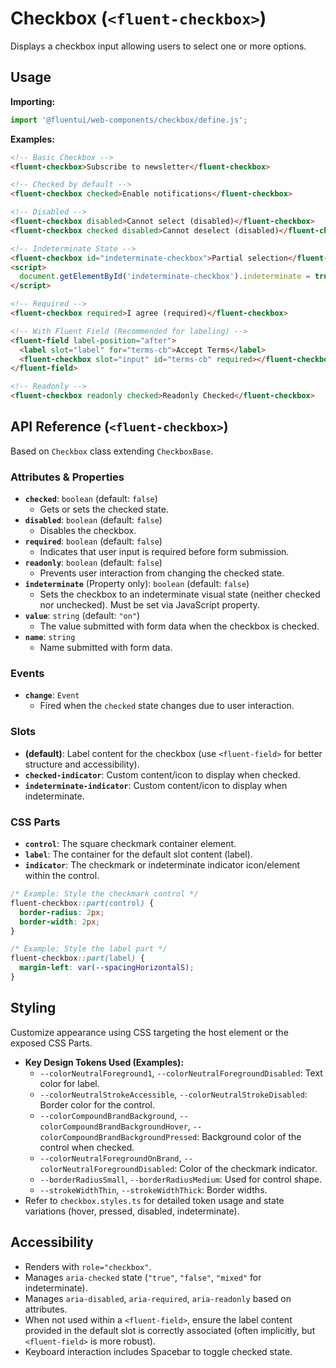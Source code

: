 # Checkbox (`<fluent-checkbox>`)

Displays a checkbox input allowing users to select one or more options.

## Usage

**Importing:**

```javascript
import '@fluentui/web-components/checkbox/define.js';
```

**Examples:**

```html
<!-- Basic Checkbox -->
<fluent-checkbox>Subscribe to newsletter</fluent-checkbox>

<!-- Checked by default -->
<fluent-checkbox checked>Enable notifications</fluent-checkbox>

<!-- Disabled -->
<fluent-checkbox disabled>Cannot select (disabled)</fluent-checkbox>
<fluent-checkbox checked disabled>Cannot deselect (disabled)</fluent-checkbox>

<!-- Indeterminate State -->
<fluent-checkbox id="indeterminate-checkbox">Partial selection</fluent-checkbox>
<script>
  document.getElementById('indeterminate-checkbox').indeterminate = true;
</script>

<!-- Required -->
<fluent-checkbox required>I agree (required)</fluent-checkbox>

<!-- With Fluent Field (Recommended for labeling) -->
<fluent-field label-position="after">
  <label slot="label" for="terms-cb">Accept Terms</label>
  <fluent-checkbox slot="input" id="terms-cb" required></fluent-checkbox>
</fluent-field>

<!-- Readonly -->
<fluent-checkbox readonly checked>Readonly Checked</fluent-checkbox>
```

## API Reference (`<fluent-checkbox>`)

Based on `Checkbox` class extending `CheckboxBase`.

### Attributes & Properties

*   **`checked`**: `boolean` (default: `false`)
    *   Gets or sets the checked state.
*   **`disabled`**: `boolean` (default: `false`)
    *   Disables the checkbox.
*   **`required`**: `boolean` (default: `false`)
    *   Indicates that user input is required before form submission.
*   **`readonly`**: `boolean` (default: `false`)
    *   Prevents user interaction from changing the checked state.
*   **`indeterminate`** (Property only): `boolean` (default: `false`)
    *   Sets the checkbox to an indeterminate visual state (neither checked nor unchecked). Must be set via JavaScript property.
*   **`value`**: `string` (default: `"on"`)
    *   The value submitted with form data when the checkbox is checked.
*   **`name`**: `string`
    *   Name submitted with form data.

### Events

*   **`change`**: `Event`
    *   Fired when the `checked` state changes due to user interaction.

### Slots

*   **(default)**: Label content for the checkbox (use `<fluent-field>` for better structure and accessibility).
*   **`checked-indicator`**: Custom content/icon to display when checked.
*   **`indeterminate-indicator`**: Custom content/icon to display when indeterminate.

### CSS Parts

*   **`control`**: The square checkmark container element.
*   **`label`**: The container for the default slot content (label).
*   **`indicator`**: The checkmark or indeterminate indicator icon/element within the control.

```css
/* Example: Style the checkmark control */
fluent-checkbox::part(control) {
  border-radius: 2px;
  border-width: 2px;
}

/* Example: Style the label part */
fluent-checkbox::part(label) {
  margin-left: var(--spacingHorizontalS);
}
```

## Styling

Customize appearance using CSS targeting the host element or the exposed CSS Parts.

*   **Key Design Tokens Used (Examples):**
    *   `--colorNeutralForeground1`, `--colorNeutralForegroundDisabled`: Text color for label.
    *   `--colorNeutralStrokeAccessible`, `--colorNeutralStrokeDisabled`: Border color for the control.
    *   `--colorCompoundBrandBackground`, `--colorCompoundBrandBackgroundHover`, `--colorCompoundBrandBackgroundPressed`: Background color of the control when checked.
    *   `--colorNeutralForegroundOnBrand`, `--colorNeutralForegroundDisabled`: Color of the checkmark indicator.
    *   `--borderRadiusSmall`, `--borderRadiusMedium`: Used for control shape.
    *   `--strokeWidthThin`, `--strokeWidthThick`: Border widths.
*   Refer to `checkbox.styles.ts` for detailed token usage and state variations (hover, pressed, disabled, indeterminate).

## Accessibility

*   Renders with `role="checkbox"`.
*   Manages `aria-checked` state (`"true"`, `"false"`, `"mixed"` for indeterminate).
*   Manages `aria-disabled`, `aria-required`, `aria-readonly` based on attributes.
*   When not used within a `<fluent-field>`, ensure the label content provided in the default slot is correctly associated (often implicitly, but `<fluent-field>` is more robust).
*   Keyboard interaction includes Spacebar to toggle checked state.
